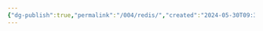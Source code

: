 ```yaml
---
{"dg-publish":true,"permalink":"/004/redis/","created":"2024-05-30T09:39:53.591+08:00","updated":"2024-06-01T10:48:51.854+08:00"}
---
```



